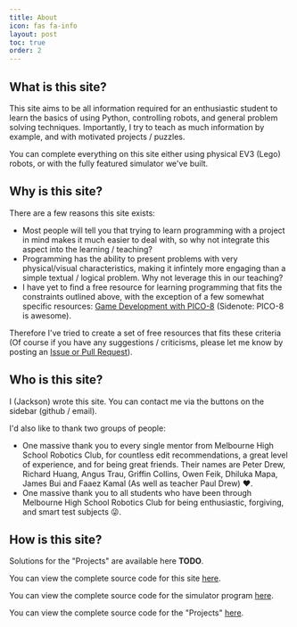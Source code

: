```yaml
---
title: About
icon: fas fa-info
layout: post
toc: true
order: 2
---
```


## What is this site?
This site aims to be all information required for an enthusiastic student to learn the basics of using Python, controlling robots, and general problem solving techniques. Importantly, I try to teach as much information by example, and with motivated projects / puzzles.

You can complete everything on this site either using physical EV3 (Lego) robots, or with the fully featured simulator we've built.

## Why is this site?
There are a few reasons this site exists:

* Most people will tell you that trying to learn programming with a project in mind makes it much easier to deal with, so why not integrate this aspect into the learning / teaching?
* Programming has the ability to present problems with very physical/visual characteristics, making it infintely more engaging than a simple textual / logical problem. Why not leverage this in our teaching?
* I have yet to find a free resource for learning programming that fits the constraints outlined above, with the exception of a few somewhat specific resources: [Game Development with PICO-8](https://mboffin.itch.io/gamedev-with-pico-8-issue1) (Sidenote: PICO-8 is awesome).

Therefore I've tried to create a set of free resources that fits these criteria (Of course if you have any suggestions / criticisms, please let me know by posting an [Issue or Pull Request](https://github.com/glipR/learn-coding/issues/new)).

## Who is this site?
I (Jackson) wrote this site. You can contact me via the buttons on the sidebar (github / email).

I'd also like to thank two groups of people:

* One massive thank you to every single mentor from Melbourne High School Robotics Club, for countless edit recommendations, a great level of experience, and for being great friends. Their names are Peter Drew, Richard Huang, Angus Trau, Griffin Collins, Owen Feik, Dhiluka Mapa, James Bui and Faaez Kamal (As well as teacher Paul Drew) ❤.
* One massive thank you to all students who have been through Melbourne High School Robotics Club for being enthusiastic, forgiving, and smart test subjects 😜.

## How is this site?
Solutions for the "Projects" are available here **TODO**.

You can view the complete source code for this site [here](https://github.com/glipR/learn-coding).

You can view the complete source code for the simulator program [here](https://github.com/MelbourneHighSchoolRobotics/ev3sim).

You can view the complete source code for the "Projects" [here](https://github.com/MelbourneHighSchoolRobotics/ev3sim_custom_presets).
